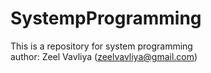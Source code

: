 # SystempProgramming
This is a repository for system programming
<br>
author: Zeel Vavliya (zeelvavliya@gmail.com)